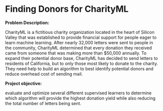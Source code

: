 # Finding Donors for CharityML

**Problem Description:**

CharityML is a fictitious charity organization located in the heart of Silicon Valley that was established to provide financial support for people eager to learn machine learning. After nearly 32,000 letters were sent to people in the community, CharityML determined that every donation they received came from someone that was making more than $50,000 annually. To expand their potential donor base, CharityML has decided to send letters to residents of California, but to only those most likely to donate to the charity. They need help to build an algorithm to best identify potential donors and reduce overhead cost of sending mail.

**Project objective:**

evaluate and optimize several different supervised learners to determine which algorithm will provide the highest donation yield while also reducing the total number of letters being sent.

